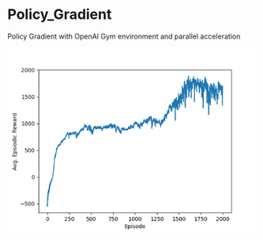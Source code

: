 # Policy_Gradient
Policy Gradient with OpenAI Gym environment and parallel acceleration

![image](https://github.com/neko7055/Policy_Gradient/blob/main/continuous_result/Ant-v4_PG.png)
